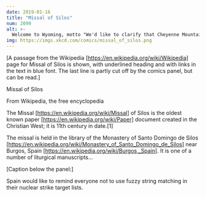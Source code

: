 ```yaml
---
date: 2019-01-16
title: "Missal of Silos"
num: 2099
alt: >-
  Welcome to Wyoming, motto "We'd like to clarify that Cheyenne Mountain is in Colorado."
img: https://imgs.xkcd.com/comics/missal_of_silos.png
---
```

[A passage from the Wikipedia [https://en.wikipedia.org/wiki/Wikipedia] page for Missal of Silos is shown, with underlined heading and with links in the text in blue font. The last line is partly cut off by the comics panel, but can be read.]

Missal of Silos



From Wikipedia, the free encyclopedia

The Missal [https://en.wikipedia.org/wiki/Missal] of Silos is the oldest known paper [https://en.wikipedia.org/wiki/Paper] document created in the Christian West; it is 11th century in date.[1]

The missal is held in the library of the Monastery of Santo Domingo de Silos [https://en.wikipedia.org/wiki/Monastery_of_Santo_Domingo_de_Silos] near Burgos, Spain [https://en.wikipedia.org/wiki/Burgos,_Spain]. It is one of a number of liturgical manuscripts...

[Caption below the panel:]

Spain would like to remind everyone not to use fuzzy string matching in their nuclear strike target lists.